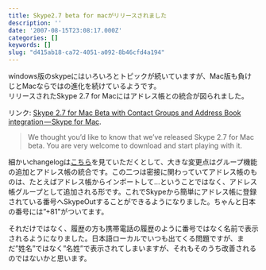 ```yaml
---
title: Skype2.7 beta for macがリリースされました
description: ''
date: '2007-08-15T23:08:17.000Z'
categories: []
keywords: []
slug: "d415ab18-ca72-4051-a092-8b46cfd4a194"
---
```

windows版のskypeにはいろいろとトピックが続いていますが、Mac版も負けじとMacならではの進化を続けているようです。  
リリースされたSkype 2.7 for Macにはアドレス帳との統合が図られました。

リンク: [Skype 2.7 for Mac Beta with Contact Groups and Address Book integration — Skype for Mac](http://share.skype.com/sites/mac/2007/08/skype_27_for_mac_beta_with_contact_groups_address_book_integration.html "Skype 2.7 for Mac Beta with Contact Groups and Address Book integration - Skype for Mac").

> We thought you’d like to know that we’ve released Skype 2.7 for Mac beta. You are very welcome to download and start playing with it.

細かいchangelogは[こちら](http://share.skype.com/sites/ja/2007/08/15/skype_for_macosx_2.7.0.49.html)を見ていただくとして、大きな変更点はグループ機能の追加とアドレス帳の統合です。この二つは密接に関わっていてアドレス帳のものは、たとえばアドレス帳からインポートして…ということではなく、アドレス帳グループとして追加される形です。これでSkypeから簡単にアドレス帳に登録されている番号へSkypeOutすることができるようになりました。ちゃんと日本の番号には”+81"がついてます。

それだけではなく、履歴の方も携帯電話の履歴のように番号ではなく名前で表示されるようになりました。日本語ローカルでいつも出てくる問題ですが、まだ”姓名”ではなく”名姓”で表示されてしまいますが、それもそのうち改善されるのではないかと思います。